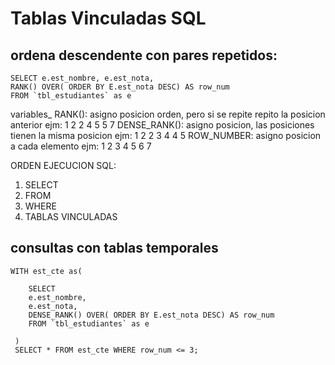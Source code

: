 # Tablas Vinculadas SQL


## ordena descendente con pares repetidos:

~~~
SELECT e.est_nombre, e.est_nota,
RANK() OVER( ORDER BY E.est_nota DESC) AS row_num
FROM `tbl_estudiantes` as e
~~~


variables_
RANK(): asigno posicion orden, pero si se repite repito la posicion anterior ejm: 1 2 2 4 5 5 7
DENSE_RANK(): asigno posicion, las posiciones tienen la misma posicion ejm: 1 2 2 3 4 4 5
ROW_NUMBER: asigno posicion a cada elemento ejm: 1 2 3 4 5 6 7

ORDEN EJECUCION SQL:
1. SELECT
2. FROM
3. WHERE
4. TABLAS VINCULADAS

## consultas con tablas temporales

~~~
WITH est_cte as(

    SELECT 
    e.est_nombre,
    e.est_nota,
    DENSE_RANK() OVER( ORDER BY E.est_nota DESC) AS row_num
    FROM `tbl_estudiantes` as e
    
 )
 SELECT * FROM est_cte WHERE row_num <= 3;

~~~